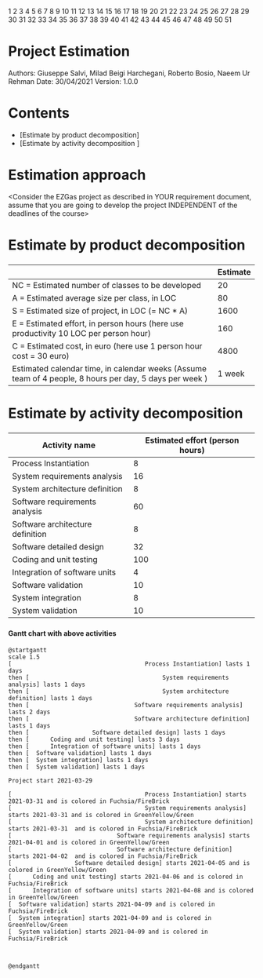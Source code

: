 1
2
3
4
5
6
7
8
9
10
11
12
13
14
15
16
17
18
19
20
21
22
23
24
25
26
27
28
29
30
31
32
33
34
35
36
37
38
39
40
41
42
43
44
45
46
47
48
49
50
51
# Project Estimation  
Authors: Giuseppe Salvi, Milad Beigi Harchegani, Roberto Bosio, Naeem Ur Rehman
Date: 30/04/2021
Version: 1.0.0
# Contents
- [Estimate by product decomposition]
- [Estimate by activity decomposition ]
# Estimation approach
<Consider the EZGas  project as described in YOUR requirement document, assume that you are going to develop the project INDEPENDENT of the deadlines of the course>
# Estimate by product decomposition
### 
|             | Estimate                        |             
| ----------- | ------------------------------- |  
| NC =  Estimated number of classes to be developed   | 20 |             
|  A = Estimated average size per class, in LOC       | 80 | 
| S = Estimated size of project, in LOC (= NC * A) | 1600|
| E = Estimated effort, in person hours (here use productivity 10 LOC per person hour) | 160 |   
| C = Estimated cost, in euro (here use 1 person hour cost = 30 euro) | 4800 | 
| Estimated calendar time, in calendar weeks (Assume team of 4 people, 8 hours per day, 5 days per week ) | 1 week |               
# Estimate by activity decomposition
### 
|         Activity name    | Estimated effort (person hours)   |             
| ----------- | ------------------------------- | 
| Process Instantiation | 8 |
| System requirements analysis | 16 |
| System architecture definition | 8 |
| Software requirements analysis | 60 |
| Software architecture definition | 8 |
| Software detailed design | 32 |
| Coding and unit testing | 100 |
| Integration of software units | 4 |
| Software validation | 10 |
| System integration | 8 |
| System validation | 10 |

###

#### Gantt chart with above activities
```plantuml
@startgantt
scale 1.5
[                                      Process Instantiation] lasts 1 days
then [                                      System requirements analysis] lasts 1 days
then [                                      System architecture definition] lasts 1 days
then [                              Software requirements analysis] lasts 2 days
then [                              Software architecture definition]  lasts 1 days
then [                  Software detailed design] lasts 1 days
then [      Coding and unit testing] lasts 3 days
then [      Integration of software units] lasts 1 days
then [  Software validation] lasts 1 days
then [  System integration] lasts 1 days
then [  System validation] lasts 1 days

Project start 2021-03-29

[                                      Process Instantiation] starts 2021-03-31 and is colored in Fuchsia/FireBrick
[                                      System requirements analysis] starts 2021-03-31 and is colored in GreenYellow/Green
[                                      System architecture definition] starts 2021-03-31  and is colored in Fuchsia/FireBrick
[                              Software requirements analysis] starts 2021-04-01 and is colored in GreenYellow/Green
[                              Software architecture definition]  starts 2021-04-02  and is colored in Fuchsia/FireBrick
[                  Software detailed design] starts 2021-04-05 and is colored in GreenYellow/Green
[      Coding and unit testing] starts 2021-04-06 and is colored in Fuchsia/FireBrick
[      Integration of software units] starts 2021-04-08 and is colored in GreenYellow/Green
[  Software validation] starts 2021-04-09 and is colored in Fuchsia/FireBrick
[  System integration] starts 2021-04-09 and is colored in GreenYellow/Green
[  System validation] starts 2021-04-09 and is colored in Fuchsia/FireBrick



@endgantt
```
